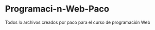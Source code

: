 Programaci-n-Web-Paco
=====================

Todos lo archivos creados por paco para el curso de programación Web